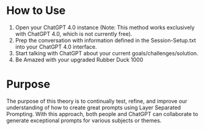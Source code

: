 # How to Use
1. Open your ChatGPT 4.0 instance (Note: This method works
exclusively with ChatGPT 4.0, which is not currently free).
2. Prep the conversation with information defined in the Session-Setup.txt into your ChatGPT 4.0
interface.
3. Start talking with ChatGPT about your current goals/challenges/solution.
4. Be Amazed with your upgraded Rubber Duck 1000

# Purpose
The purpose of this theory is to continually test, refine, and
improve our understanding of how to create great prompts using
Layer Separated Prompting. With this approach, both people and
ChatGPT can collaborate to generate exceptional prompts for
various subjects or themes.

